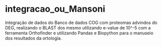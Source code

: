 # integracao_ou_Mansoni
 Integração de dados do Banco de dados COG com proteomas advindos do DEG, realizando o BLAST dos mesmo utilizando e-value de 10^-5 com a ferramenta Orthofinder e utilizando Pandas e Biopython para o manuseio dos resultados da ortologia.
  
